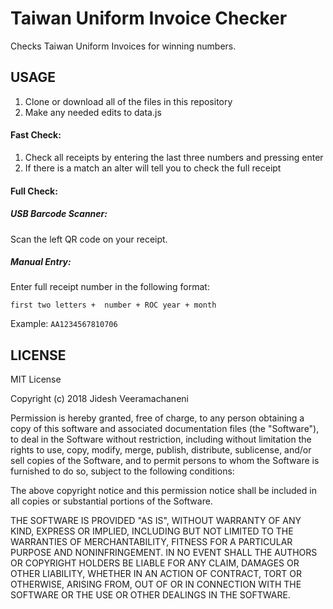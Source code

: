 # Taiwan Uniform Invoice Checker

Checks Taiwan Uniform Invoices for winning numbers.

## USAGE

1. Clone or download all of the files in this repository
2. Make any needed edits to data.js

#### Fast Check:
1. Check all receipts by entering the last three numbers and pressing enter
2. If there is a match an alter will tell you to check the full receipt

#### Full Check:

##### USB Barcode Scanner:

Scan the left QR code on your receipt.

##### Manual Entry:
Enter full receipt number in the following format:
```
first two letters +  number + ROC year + month
```
Example: `AA1234567810706`

## LICENSE
MIT License

Copyright (c) 2018 Jidesh Veeramachaneni

Permission is hereby granted, free of charge, to any person obtaining a copy
of this software and associated documentation files (the "Software"), to deal
in the Software without restriction, including without limitation the rights
to use, copy, modify, merge, publish, distribute, sublicense, and/or sell
copies of the Software, and to permit persons to whom the Software is
furnished to do so, subject to the following conditions:

The above copyright notice and this permission notice shall be included in all
copies or substantial portions of the Software.

THE SOFTWARE IS PROVIDED "AS IS", WITHOUT WARRANTY OF ANY KIND, EXPRESS OR
IMPLIED, INCLUDING BUT NOT LIMITED TO THE WARRANTIES OF MERCHANTABILITY,
FITNESS FOR A PARTICULAR PURPOSE AND NONINFRINGEMENT. IN NO EVENT SHALL THE
AUTHORS OR COPYRIGHT HOLDERS BE LIABLE FOR ANY CLAIM, DAMAGES OR OTHER
LIABILITY, WHETHER IN AN ACTION OF CONTRACT, TORT OR OTHERWISE, ARISING FROM,
OUT OF OR IN CONNECTION WITH THE SOFTWARE OR THE USE OR OTHER DEALINGS IN THE
SOFTWARE.
